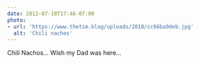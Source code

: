```yaml
---
date: 2012-07-10T17:48-07:00
photo:
- url: 'https://www.thetim.blog/uploads/2018/cc66ba9deb.jpg'
  alt: 'Chili nachos'
---
```

Chili Nachos… Wish my Dad was here…

